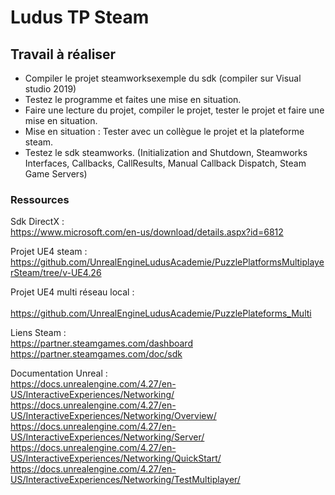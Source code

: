 # Ludus TP Steam

## Travail à réaliser

- Compiler le projet steamworksexemple du sdk (compiler sur Visual studio 2019)
- Testez le programme et faites une mise en situation.
- Faire une lecture du projet, compiler le projet, tester le projet et faire une mise en situation.
- Mise en situation : Tester avec un collègue le projet et la plateforme steam.
- Testez le sdk steamworks. (Initialization and Shutdown, Steamworks Interfaces, Callbacks, CallResults, Manual Callback Dispatch, Steam Game Servers)

### Ressources

Sdk DirectX : <br> 
https://www.microsoft.com/en-us/download/details.aspx?id=6812 

Projet UE4 steam : <br> 
https://github.com/UnrealEngineLudusAcademie/PuzzlePlatformsMultiplayerSteam/tree/v-UE4.26

Projet UE4 multi réseau local : <br>  
https://github.com/UnrealEngineLudusAcademie/PuzzlePlateforms_Multi

Liens Steam : <br> 
https://partner.steamgames.com/dashboard
https://partner.steamgames.com/doc/sdk

Documentation Unreal : <br> 
https://docs.unrealengine.com/4.27/en-US/InteractiveExperiences/Networking/
https://docs.unrealengine.com/4.27/en-US/InteractiveExperiences/Networking/Overview/
https://docs.unrealengine.com/4.27/en-US/InteractiveExperiences/Networking/Server/
https://docs.unrealengine.com/4.27/en-US/InteractiveExperiences/Networking/QuickStart/
https://docs.unrealengine.com/4.27/en-US/InteractiveExperiences/Networking/TestMultiplayer/